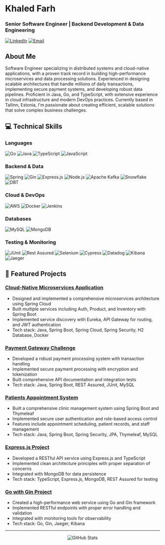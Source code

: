# Khaled Farh

### Senior Software Engineer | Backend Development & Data Engineering

[![LinkedIn](https://img.shields.io/badge/LinkedIn-0077B5?style=flat&logo=linkedin&logoColor=white)](https://linkedin.com/in/Khaled-m-Farh)
[![Email](https://img.shields.io/badge/Email-D14836?style=flat&logo=gmail&logoColor=white)](mailto:khaled.farh@gmail.com)

## About Me

Software Engineer specializing in distributed systems and cloud-native applications, with a proven track record in building high-performance microservices and data processing solutions. Experienced in designing scalable architectures that handle millions of daily transactions, implementing secure payment systems, and developing robust data pipelines. Proficient in Java, Go, and TypeScript, with extensive experience in cloud infrastructure and modern DevOps practices. Currently based in Tallinn, Estonia, I'm passionate about creating efficient, scalable solutions that solve complex business challenges.

## 💻 Technical Skills

### Languages

![Go](https://img.shields.io/badge/Go-00ADD8?style=flat&logo=go&logoColor=white)
![Java](https://img.shields.io/badge/Java-ED8B00?style=flat&logo=openjdk&logoColor=white)
![TypeScript](https://img.shields.io/badge/TypeScript-007ACC?style=flat&logo=typescript&logoColor=white)
![JavaScript](https://img.shields.io/badge/JavaScript-F7DF1E?style=flat&logo=javascript&logoColor=black)

### Backend & Data

![Spring](https://img.shields.io/badge/Spring-6DB33F?style=flat&logo=spring&logoColor=white)
![Gin](https://img.shields.io/badge/Gin-00ADD8?style=flat&logo=go&logoColor=white)
![Express.js](https://img.shields.io/badge/Express.js-000000?style=flat&logo=express&logoColor=white)
![Node.js](https://img.shields.io/badge/Node.js-43853D?style=flat&logo=node.js&logoColor=white)
![Apache Kafka](https://img.shields.io/badge/Apache_Kafka-231F20?style=flat&logo=apache-kafka&logoColor=white)
![Snowflake](https://img.shields.io/badge/Snowflake-29B5E8?style=flat&logo=snowflake&logoColor=white)
![DBT](https://img.shields.io/badge/dbt-FF694B?style=flat&logo=dbt&logoColor=white)

### Cloud & DevOps

![AWS](https://img.shields.io/badge/AWS-232F3E?style=flat&logo=amazon-aws&logoColor=white)
![Docker](https://img.shields.io/badge/Docker-2496ED?style=flat&logo=docker&logoColor=white)
![Jenkins](https://img.shields.io/badge/Jenkins-D24939?style=flat&logo=Jenkins&logoColor=white)

### Databases

![MySQL](https://img.shields.io/badge/MySQL-00000F?style=flat&logo=mysql&logoColor=white)
![MongoDB](https://img.shields.io/badge/MongoDB-4EA94B?style=flat&logo=mongodb&logoColor=white)

### Testing & Monitoring

![JUnit](https://img.shields.io/badge/JUnit5-25A162?style=flat&logo=junit5&logoColor=white)
![Rest Assured](https://img.shields.io/badge/Rest_Assured-43B02A?style=flat&logo=java&logoColor=white)
![Selenium](https://img.shields.io/badge/Selenium-43B02A?style=flat&logo=selenium&logoColor=white)
![Cypress](https://img.shields.io/badge/Cypress-17202C?style=flat&logo=cypress&logoColor=white)
![Datadog](https://img.shields.io/badge/Datadog-632CA6?style=flat&logo=datadog&logoColor=white)
![Kibana](https://img.shields.io/badge/Kibana-005571?style=flat&logo=kibana&logoColor=white)
![Jaeger](https://img.shields.io/badge/Jaeger-67B0E8?style=flat&logo=jaeger&logoColor=white)

## 🌟 Featured Projects

### [Cloud-Native Microservices Application](https://github.com/Khaled12208/Cloud-Native-App)

- Designed and implemented a comprehensive microservices architecture using Spring Cloud
- Built multiple services including Auth, Product, and Inventory with Spring Boot
- Implemented service discovery with Eureka, API Gateway for routing, and JWT authentication
- Tech stack: Java, Spring Boot, Spring Cloud, Spring Security, H2 Database, Docker

### [Payment Gateway Challenge](https://github.com/Khaled12208/payment-gateway-challenge-java)

- Developed a robust payment processing system with transaction handling
- Implemented secure payment processing with encryption and tokenization
- Built comprehensive API documentation and integration tests
- Tech stack: Java, Spring Boot, REST Assured, JUnit, MySQL

### [Patients Appointment System](https://github.com/Khaled12208/PatientsAppointmentsSystem)

- Built a comprehensive clinic management system using Spring Boot and Thymeleaf
- Implemented secure user authentication and role-based access control
- Features include appointment scheduling, patient records, and staff management
- Tech stack: Java, Spring Boot, Spring Security, JPA, Thymeleaf, MySQL

### [Express.js Project](https://github.com/Khaled12208/ExpressJsProject)

- Developed a RESTful API service using Express.js and TypeScript
- Implemented clean architecture principles with proper separation of concerns
- Integrated with MongoDB for data persistence
- Tech stack: TypeScript, Express.js, MongoDB, REST Assured for testing

### [Go with Gin Project](https://github.com/Khaled12208/GoLangWithGinProject)

- Created a high-performance web service using Go and Gin framework
- Implemented RESTful endpoints with proper error handling and validation
- Integrated with monitoring tools for observability
- Tech stack: Go, Gin, Jaeger, Kibana

---

<div align="center">

![GitHub Stats](https://github-readme-stats.vercel.app/api?username=khaled12208&show_icons=true&theme=radical&hide_border=true&count_private=true)

</div>
